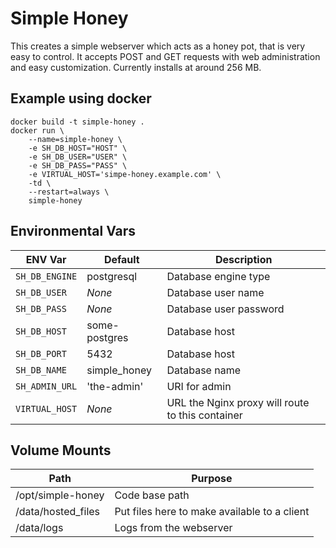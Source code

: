 # Simple Honey
This creates a simple webserver which acts as a honey pot, that is very easy to control.
It accepts POST and GET requests with web administration and easy customization.
Currently installs at around 256 MB.

## Example using docker
```
docker build -t simple-honey .
docker run \
    --name=simple-honey \
    -e SH_DB_HOST="HOST" \
    -e SH_DB_USER="USER" \
    -e SH_DB_PASS="PASS" \
    -e VIRTUAL_HOST='simpe-honey.example.com' \
    -td \
    --restart=always \
    simple-honey
```

## Environmental Vars
ENV Var | Default | Description
--- | --- | ---
`SH_DB_ENGINE` | postgresql | Database engine type
`SH_DB_USER` | *None* | Database user name
`SH_DB_PASS`  | *None* |  Database user password
`SH_DB_HOST` | some-postgres | Database host
`SH_DB_PORT` | 5432 | Database host
`SH_DB_NAME`  | simple_honey | Database name
`SH_ADMIN_URL` | 'the-admin' | URI for admin
`VIRTUAL_HOST`  |  *None*  | URL the Nginx proxy will route to this container


## Volume Mounts
 Path | Purpose
--- | ---
/opt/simple-honey | Code base path
/data/hosted_files | Put files here to make available to a client
/data/logs | Logs from the webserver
